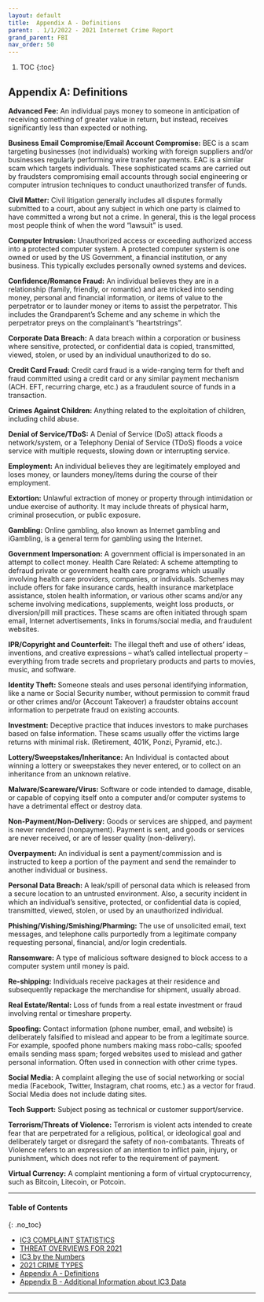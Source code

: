 ```yaml
---
layout: default
title:  Appendix A - Definitions
parent: . 1/1/2022 - 2021 Internet Crime Report  
grand_parent: FBI 
nav_order: 50 
---
```

<style>
.dont-break-out {
  /* These are technically the same, but use both */
  overflow-wrap: break-word;
  word-wrap: break-word;

  -ms-word-break: break-all;
  /* This is the dangerous one in WebKit, as it breaks things wherever */
  word-break: break-all;
  /* Instead use this non-standard one: */
  word-break: break-word;
}
</style>

<div class="dont-break-out" markdown="1">
 
1. TOC
{:toc}

## Appendix A: Definitions 

**Advanced Fee:** An individual pays money to someone in anticipation of receiving something of greater value in return, but instead, receives significantly less than expected or nothing.

**Business Email Compromise/Email Account Compromise:** BEC is a scam targeting businesses (not individuals) working with foreign suppliers and/or businesses regularly performing wire transfer payments.  EAC is a similar scam which targets individuals. These sophisticated scams are carried out by fraudsters compromising email accounts through social engineering or computer intrusion techniques to conduct unauthorized transfer of funds.

**Civil Matter:** Civil litigation generally includes all disputes formally submitted to a court, about any subject in which one party is claimed to have committed a wrong but not a crime. In general, this is the legal process most people think of when the word “lawsuit” is used. 

**Computer Intrusion:** Unauthorized access or exceeding authorized access into a protected computer system. A protected computer system is one owned or used by the US Government, a financial institution, or any business. This typically excludes personally owned systems and devices.

**Confidence/Romance Fraud:** An individual believes they are in a relationship (family, friendly, or romantic) and are tricked into sending money, personal and financial information, or items of value to the perpetrator or to launder money or items to assist the perpetrator. This includes the Grandparent’s Scheme and any scheme in which the perpetrator preys on the complainant’s “heartstrings”.

**Corporate Data Breach:** A data breach within a corporation or business where sensitive, protected, or confidential data is copied, transmitted, viewed, stolen, or used by an individual unauthorized to do so.

**Credit Card Fraud:** Credit card fraud is a wide-ranging term for theft and fraud committed using a credit card or any similar payment mechanism (ACH. EFT, recurring charge, etc.) as a fraudulent source of funds in a transaction. 

**Crimes Against Children:** Anything related to the exploitation of children, including child abuse.

**Denial of Service/TDoS:** A Denial of Service (DoS) attack floods a network/system, or a Telephony Denial of Service (TDoS) floods a voice service with multiple requests, slowing down or interrupting service. 

**Employment:** An individual believes they are legitimately employed and loses money, or launders money/items during the course of their employment.

**Extortion:** Unlawful extraction of money or property through intimidation or undue exercise of authority.  It may include threats of physical harm, criminal prosecution, or public exposure.

**Gambling:** Online gambling, also known as Internet gambling and iGambling, is a general term for gambling using the Internet.

**Government Impersonation:** A government official is impersonated in an attempt to collect money.  Health Care Related: A scheme attempting to defraud private or government health care programs which usually involving health care providers, companies, or individuals. Schemes may include offers for fake insurance cards, health insurance marketplace assistance, stolen health information, or various other scams and/or any scheme involving medications, supplements, weight loss products, or diversion/pill mill practices. These scams are often initiated through spam email, Internet advertisements, links in forums/social media, and fraudulent websites. 

**IPR/Copyright and Counterfeit:** The illegal theft and use of others’ ideas, inventions, and creative expressions – what’s called intellectual property – everything from trade secrets and proprietary products and parts to movies, music, and software.

**Identity Theft:** Someone steals and uses personal identifying information, like a name or Social Security number, without permission to commit fraud or other crimes and/or (Account Takeover) a fraudster obtains account information to perpetrate fraud on existing accounts.

**Investment:** Deceptive practice that induces investors to make purchases based on false information. These scams usually offer the victims large returns with minimal risk. (Retirement, 401K, Ponzi, Pyramid, etc.).

**Lottery/Sweepstakes/Inheritance:** An Individual is contacted about winning a lottery or sweepstakes they never entered, or to collect on an inheritance from an unknown relative.

**Malware/Scareware/Virus:** Software or code intended to damage, disable, or capable of copying itself onto a computer and/or computer systems to have a detrimental effect or destroy data.

**Non-Payment/Non-Delivery:** Goods or services are shipped, and payment is never rendered (nonpayment). Payment is sent, and goods or services are never received, or are of lesser quality (non-delivery).  

**Overpayment:** An individual is sent a payment/commission and is instructed to keep a portion of the payment and send the remainder to another individual or business.

**Personal Data Breach:** A leak/spill of personal data which is released from a secure location to an untrusted environment. Also, a security incident in which an individual’s sensitive, protected, or confidential data is copied, transmitted, viewed, stolen, or used by an unauthorized individual.

**Phishing/Vishing/Smishing/Pharming:** The use of unsolicited email, text messages, and telephone calls purportedly from a legitimate company requesting personal, financial, and/or login credentials.

**Ransomware:** A type of malicious software designed to block access to a computer system until money is paid.

**Re-shipping:** Individuals receive packages at their residence and subsequently repackage the merchandise for shipment, usually abroad.

**Real Estate/Rental:** Loss of funds from a real estate investment or fraud involving rental or timeshare property. 

**Spoofing:** Contact information (phone number, email, and website) is deliberately falsified to mislead and appear to be from a legitimate source. For example, spoofed phone numbers making mass robo-calls; spoofed emails sending mass spam; forged websites used to mislead and gather personal information.  Often used in connection with other crime types.

**Social Media:** A complaint alleging the use of social networking or social media (Facebook, Twitter, Instagram, chat rooms, etc.) as a vector for fraud. Social Media does not include dating sites.

**Tech Support:** Subject posing as technical or customer support/service.

**Terrorism/Threats of Violence:** Terrorism is violent acts intended to create fear that are perpetrated for a religious, political, or ideological goal and deliberately target or disregard the safety of non-combatants.  Threats of Violence refers to an expression of an intention to inflict pain, injury, or punishment, which does not refer to the requirement of payment.

**Virtual Currency:** A complaint mentioning a form of virtual cryptocurrency, such as Bitcoin, Litecoin, or Potcoin.

***

#### Table of Contents
{: .no_toc}

<ul><li> <a href="/docs/fbi/internet-crime-report-2021-1/">IC3 COMPLAINT STATISTICS</a></li><li> <a href="/docs/fbi/internet-crime-report-2021-2/">THREAT OVERVIEWS FOR 2021</a></li><li> <a href="/docs/fbi/internet-crime-report-2021-3/">IC3 by the Numbers</a></li><li> <a href="/docs/fbi/internet-crime-report-2021-4/">2021 CRIME TYPES</a></li><li> <a href="/docs/fbi/internet-crime-report-2021-5/">Appendix A - Definitions</a></li><li> <a href="/docs/fbi/internet-crime-report-2021-6/">Appendix B - Additional Information about IC3 Data</a></li></ul>

***

</div>

